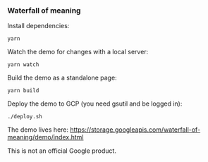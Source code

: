 ### Waterfall of meaning

Install dependencies:

```
yarn
```

Watch the demo for changes with a local server:

```
yarn watch
```

Build the demo as a standalone page:

```
yarn build
```

Deploy the demo to GCP (you need gsutil and be logged in):

```
./deploy.sh
```

The demo lives here: https://storage.googleapis.com/waterfall-of-meaning/demo/index.html

This is not an official Google product.
